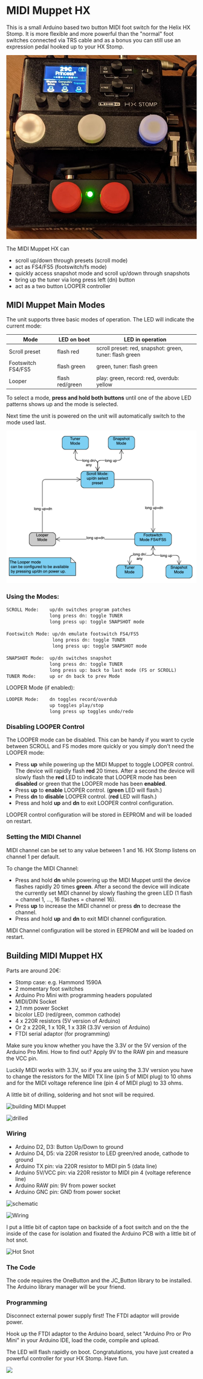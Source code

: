 # MIDI Muppet HX

This is a small Arduino based two button MIDI foot switch for the Helix HX Stomp. It is more flexible and more powerful than the "normal" foot switches connected via TRS cable and as a bonus you can still use an expression pedal hooked up to your HX Stomp.

![MIDI Muppet HX](images/midi_muppet_hx.jpg)

The MIDI Muppet HX can
- scroll up/down through presets (scroll mode)
- act as FS4/FS5 (footswitch/fs  mode)
- quickly access snapshot mode and scroll up/down through snapshots
- bring up the tuner via long press left (dn) button
- act as a two button LOOPER controller

## MIDI Muppet Main Modes

The unit supports three basic modes of operation. The LED will indicate the current mode:

| Mode | LED on boot | LED in operation |
|------|-----|-----------------|
| Scroll preset | flash red | scroll preset: red, snapshot: green, tuner: flash green |
| Footswitch FS4/FS5 | flash green | green, tuner: flash green |
| Looper  | flash red/green | play: green, record: red, overdub: yellow |

To select a mode, **press and hold both buttons** until one of the above LED patterns shows up and the mode is selected.

Next time the unit is powered on the unit will automatically switch to the mode used last.

![Overview](images/state_overview.png)

### Using the Modes:

    SCROLL Mode:    up/dn switches program patches
                    long press dn: toggle TUNER
                    long press up: toggle SNAPSHOT mode

    Footswitch Mode: up/dn emulate footswitch FS4/FS5
                     long press dn: toggle TUNER
                     long press up: toggle SNAPSHOT mode

    SNAPSHOT Mode:  up/dn switches snapshot
                    long press dn: toggle TUNER
                    long press up: back to last mode (FS or SCROLL)
    TUNER Mode:     up or dn back to prev Mode

LOOPER Mode (if enabled):

    LOOPER Mode:    dn toggles record/overdub
                    up toggles play/stop
                    long press up toggles undo/redo

### Disabling LOOPER Control

The LOOPER mode can be disabled. This can be handy if you want to cycle between SCROLL and FS modes more quickly or you simply don't need the LOOPER mode:

- Press **up** while powering up the MIDI Muppet to toggle LOOPER control. The device will rapidly flash **red** 20 times. After a second the device will slowly flash the **red** LED to indicate that LOOPER mode has been **disabled** or green that the LOOPER mode has been **enabled**.
- Press **up** to **enable** LOOPER control. (**green** LED will flash.)
- Press **dn** to **disable** LOOPER control. (**red** LED will flash.)
- Press and hold **up** and **dn** to exit LOOPER control configuration.

LOOPER control configuration will be stored in EEPROM and will be loaded on restart.

### Setting the MIDI Channel
MIDI channel can be set to any value between 1 and 16. HX Stomp listens on channel 1 per default.

To change the MIDI Channel:
- Press and hold **dn** while powering up the MIDI Muppet until the device flashes rapidly 20 times **green**. After a second the device will indicate the currently set MIDI channel by slowly flashing the green LED (1 flash = channel 1, ..., 16 flashes = channel 16).
- Press **up** to increase the MIDI channel or press **dn** to decrease the channel.
- Press and hold **up** and **dn** to exit MIDI channel configuration.

MIDI Channel configuration will be stored in EEPROM and will be loaded on restart.


## Building MIDI Muppet HX
Parts are around 20€:
- Stomp case: e.g. Hammond 1590A
- 2 momentary foot switches
- Arduino Pro Mini with programming headers populated
- MIDI/DIN Socket
- 2,1 mm power Socket
- bicolor LED (red/green, common cathode)
- 4 x 220R resistors (5V version of Arduino)
- Or 2 x 220R, 1 x 10R, 1 x 33R (3.3V version of Arduino)
- FTDI serial adaptor (for programming)

Make sure you know whether you have the 3.3V or the 5V version of the Arduino Pro Mini. How to find out? Apply 9V to the RAW pin and measure the VCC pin.

Luckily MIDI works with 3.3V, so if you are using the 3.3V version you have to change the resistors for the MIDI TX line (pin 5 of MIDI plug) to 10 ohms and for the MIDI voltage reference line (pin 4 of MIDI plug) to 33 ohms.

A little bit of drilling, soldering and hot snot will be required.

![building MIDI Muppet](images/build_1.jpg)

![drilled](images/build_2.jpg)

### Wiring
- Arduino D2, D3: Button Up/Down to ground
- Arduino D4, D5: via 220R resistor to LED green/red anode, cathode to ground
- Arduino TX pin: via 220R resistor to MIDI pin 5 (data line)
- Arduino 5V/VCC pin: via 220R resistor to MIDI pin 4 (voltage reference line)
- Arduino RAW pin: 9V from power socket
- Arduino GNC pin: GND from power socket

![schematic](images/midi_muppet_schem.png)

![Wiring](images/wiring_mess.jpg)

I put a little bit of capton tape on backside of a foot switch and on the the inside of the case for isolation and fixated the Arduino PCB with a little bit of hot snot.

![Hot Snot](images/hot_snot.jpg)

### The Code
The code requires the OneButton and the JC_Button library to be installed. The Arduino library manager will be your friend.

### Programming
Disconnect external power supply first! The FTDI adaptor will provide power.

Hook up the FTDI adaptor to the Arduino board, select "Arduino Pro or Pro Mini" in your Arduino IDE, load the code, compile and upload.

The LED will flash rapidly on boot. Congratulations, you have just created a powerful controller for your HX Stomp. Have fun.

![](images/ftdi_adaptor.jpg)
